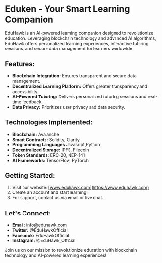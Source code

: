 # Eduken - Your Smart Learning Companion

EduHawk is an AI-powered learning companion designed to revolutionize education. Leveraging blockchain technology and advanced AI algorithms, EduHawk offers personalized learning experiences, interactive tutoring sessions, and secure data management for learners worldwide.

## Features:
- **Blockchain Integration:** Ensures transparent and secure data management.
- **Decentralized Learning Platform:** Offers greater transparency and accessibility.
- **AI-Powered Tutoring:** Delivers personalized tutoring sessions and real-time feedback.
- **Data Privacy:** Prioritizes user privacy and data security.

## Technologies Implemented:
- **Blockchain:** Avalanche
- **Smart Contracts:** Solidity, Clarity
- **Programming Languages** Javasript,Python
- **Decentralized Storage:** IPFS, Filecoin
- **Token Standards:** ERC-20, NEP-141
- **AI Frameworks:** TensorFlow, PyTorch

## Getting Started:
1. Visit our website: [www.eduhawk.com](https://www.eduhawk.com)
2. Create an account and start learning!
3. For support, contact us via email or live chat.

## Let's Connect:
- **Email:** info@eduhawk.com
- **Twitter:** @EduHawkOfficial
- **Facebook:** EduHawkOfficial
- **Instagram:** @EduHawk_Official

Join us on our mission to revolutionize education with blockchain technology and AI-powered learning experiences!
